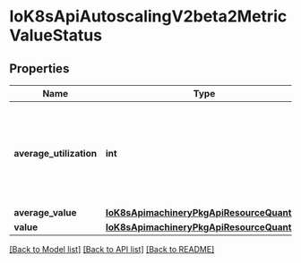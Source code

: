 # IoK8sApiAutoscalingV2beta2MetricValueStatus

## Properties
Name | Type | Description | Notes
------------ | ------------- | ------------- | -------------
**average_utilization** | **int** | currentAverageUtilization is the current value of the average of the resource metric across all relevant pods, represented as a percentage of the requested value of the resource for the pods. | [optional] 
**average_value** | [**IoK8sApimachineryPkgApiResourceQuantity**](IoK8sApimachineryPkgApiResourceQuantity.md) |  | [optional] 
**value** | [**IoK8sApimachineryPkgApiResourceQuantity**](IoK8sApimachineryPkgApiResourceQuantity.md) |  | [optional] 

[[Back to Model list]](../README.md#documentation-for-models) [[Back to API list]](../README.md#documentation-for-api-endpoints) [[Back to README]](../README.md)

